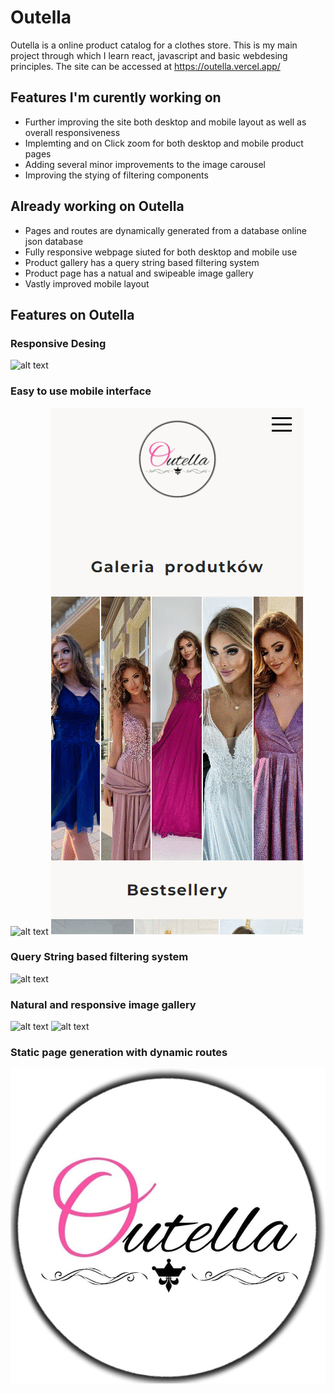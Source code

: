 # Outella

Outella is a online product catalog for a clothes store. This is my main project through which I learn react, javascript and basic webdesing principles. 
The site can be accessed at https://outella.vercel.app/

## Features I'm curently working on


- Further improving the site both desktop and mobile layout as well as overall responsiveness 
- Implemting and on Click zoom for both desktop and mobile product pages
- Adding several minor improvements to the image carousel
- Improving the stying of filtering components

## Already working on Outella
- Pages and routes are dynamically generated from a database online json database
- Fully responsive webpage siuted for both desktop and mobile use
- Product gallery has a query string based filtering system 
- Product page has a natual and swipeable image gallery
- Vastly improved mobile layout

## Features on Outella

### Responsive Desing
![alt text](https://github.com/Cezary-Janicki/Outella/blob/main/public/github%20gifs/responsive-desing.gif)
### Easy to use mobile interface
![alt text](https://github.com/Cezary-Janicki/Outella/blob/main/public/github%20gifs/gallery-filtering-mobile.gif) 
![alt text](https://github.com/Cezary-Janicki/Outella/blob/main/public/github%20gifs/hamburger-navbar.gif) 

### Query String based filtering system
![alt text](https://github.com/Cezary-Janicki/Outella/blob/main/public/github%20gifs/gallery-filtering.gif) 
### Natural and responsive image gallery
![alt text](https://github.com/Cezary-Janicki/Outella/blob/main/public/github%20gifs/gallery-swiping.gif) 
![alt text](https://github.com/Cezary-Janicki/Outella/blob/main/public/github%20gifs/lightbox.gif) 
### Static page generation with dynamic routes


![alt text](https://github.com/Cezary-Janicki/Outella/blob/main/public/outella.jpg)
